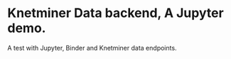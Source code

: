 # Knetminer Data backend, A Jupyter demo.

A test with Jupyter, Binder and Knetminer data endpoints.

